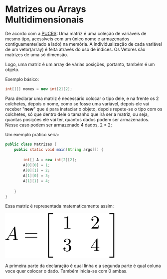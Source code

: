<h1>Matrizes ou Arrays Multidimensionais</h1>
De acordo com a <a href="https://www.inf.pucrs.br/~pinho/LaproI/Vetores/Vetores.htm">PUCRS</a>: Uma matriz é uma coleção de variáveis de mesmo tipo, acessíveis com um único nome e armazenados contiguamente(lado a lado) na memória. A individualização de cada variável de um vetor(array) é feita através do uso de índices. Os Vetores são matrizes de uma só dimensão. 

Logo, uma matriz é um array de várias posições, portanto, também é um objeto.

Exemplo básico:
```java
int[][] nomes = new int[2][2];
```
Para declarar uma matriz é necessário colocar o tipo dele, e na frente os 2 colchetes, depois o nome, como se fosse uma variável, depois ele vai receber "**new**" que é para instaciar o objeto, depois repete-se o tipo com os colchetes, só que dentro dele o tamanho que irá ser a matriz, ou seja, quantas posições ele vai ter, quantos dados podem ser armazenados. Nesse caso podem ser armazenado 4 dados, 2 * 2;

Um exemplo prático seria:
```java
public class Matrizes {
    public static void main(String args[]) {

        int[] A = new int[2][2];
        A[0][0] = 1;
        A[0][1] = 2;
        A[1][0] = 3;
        A[1][1] = 4;
        
    }
}

```
Essa matriz é representada matematicamente assim:

<img src="../img/matrizes.png">

A primeira parte da declaração é qual linha e a segunda parte é qual coluna voce quer colocar o dado. Também inicia-se com 0 ambas.
